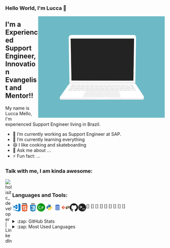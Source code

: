 <!--
**LuccaMello7/luccamello7** is a ✨ _special_ ✨ repository because its `README.md` (this file) appears on your GitHub profile.-->

### Hello World, I'm Lucca 👋

<p align="right">
  <img align="right" alt="GIF" src="https://github.com/LuccaMello7/luccamello7/blob/main/code.gif?raw=true" width="400" height="320" />
</p>

## I'm a Experienced Support Engineer, Innovation Evangelist and Mentor!!

My name is Lucca Mello, I'm experienced Support Engineer living in Brazil.


- 🔭 I’m currently working as Support Engineer at SAP.
- 🌱 I’m currently learning everything
- 😄 I like cooking and skateboarding
- 💬 Ask me about ...
- ⚡ Fun fact: ...

### Talk with me, I am kinda awesome:
[<img align="left" alt="holisitc_developer | LinkedIn" width="22px" src="https://cdn.jsdelivr.net/npm/simple-icons@v3/icons/linkedin.svg" />][linkedin]

<br />

### Languages and Tools:

[<img align="left" alt="Visual Studio Code" width="26px" src="https://raw.githubusercontent.com/github/explore/80688e429a7d4ef2fca1e82350fe8e3517d3494d/topics/visual-studio-code/visual-studio-code.png" />]
[<img align="left" alt="HTML5" width="26px" src="https://raw.githubusercontent.com/github/explore/80688e429a7d4ef2fca1e82350fe8e3517d3494d/topics/html/html.png" />]
[<img align="left" alt="CSS3" width="26px" src="https://raw.githubusercontent.com/github/explore/80688e429a7d4ef2fca1e82350fe8e3517d3494d/topics/css/css.png" />]
[<img align="left" alt="CSharp" width="26px" src="https://raw.githubusercontent.com/github/explore/80688e429a7d4ef2fca1e82350fe8e3517d3494d/topics/csharp/csharp.png" />]
[<img align="left" alt="python" width="26px" src="https://raw.githubusercontent.com/github/explore/80688e429a7d4ef2fca1e82350fe8e3517d3494d/topics/python/python.png" />]
[<img align="left" alt="SQL" width="26px" src="https://raw.githubusercontent.com/github/explore/80688e429a7d4ef2fca1e82350fe8e3517d3494d/topics/sql/sql.png" />]
[<img align="left" alt="Git" width="26px" src="https://raw.githubusercontent.com/github/explore/80688e429a7d4ef2fca1e82350fe8e3517d3494d/topics/git/git.png" />]
[<img align="left" alt="GitHub" width="26px" src="https://raw.githubusercontent.com/github/explore/78df643247d429f6cc873026c0622819ad797942/topics/github/github.png" />]
[<img align="left" alt="Terminal" width="26px" src="https://raw.githubusercontent.com/github/explore/80688e429a7d4ef2fca1e82350fe8e3517d3494d/topics/terminal/terminal.png" />]

<br />


[instagram]: https://www.instagram.com/luccamello7/
[linkedin]: https://www.linkedin.com/in/luccamello7/
[portfolio]: https://github.com/LuccaMello7/Portfolio

<details>
  <summary>:zap: GitHub Stats</summary>

  <img align="left" alt="Lucca's GitHub Stats" src="https://github-readme-stats.vercel.app/api?username=LuccaMello7&show_icons=true&hide_border=true" />

</details>
  
  <details>
  <summary>:zap: Most Used Languages</summary>

<img align="left" alt="Lucca's GitHub Top Languages" src="https://github-readme-stats.vercel.app/api/top-langs/?username=LuccaMello7" />

</details

